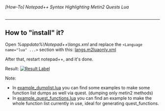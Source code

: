 ###### [How-To] Notepad++ Syntax Highlighting Metin2 Quests Lua

---
## How to "install" it?
Open *%appdata%\Notepad++\langs.xml* and replace the `<Language name="lua" ...>` section with this: [langs.m2luaonly.xml](https://github.com/martysama0134/how-to-mt2-general/raw/master/quest-syntax-highlighting/langs.m2luaonly.xml)

After that, restart notepad++, and it's done.

Result:
[![Result Label](http://i.imgur.com/ijAVxHg.png)](http://i.imgur.com/ijAVxHg.png)

Note:

* In [example_dumplist.lua](./example_dumplist.lua) you can find some examples to make some function list dumps as well via quest. (dumping only metin2 methods)
* In [example_quest_functions.lua](./example_quest_functions.lua) you can find an example to make the whole function list currently in use, ideal for generating quest_functions.
